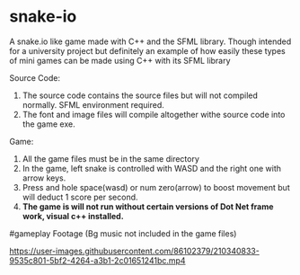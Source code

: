 # snake-io
A snake.io like game made with C++ and the SFML library. Though intended for a university project but definitely an example of how easily these types of mini games can be made using C++ with its SFML library


Source Code:
1. The source code contains the source files but will not compiled normally. SFML environment required.
2. The font and image files will compile altogether withe source code into the game exe.

Game:
1. All the game files must be in the same directory
2. In the game, left snake is controlled with WASD and the right one with arrow keys.
3. Press and hole space(wasd) or num zero(arrow) to boost movement but will deduct 1 score per second.
4. **The game is will not run without certain versions of Dot Net frame work, visual c++ installed.**


#gameplay Footage (Bg music not included in the game files)


https://user-images.githubusercontent.com/86102379/210340833-9535c801-5bf2-4264-a3b1-2c01651241bc.mp4

